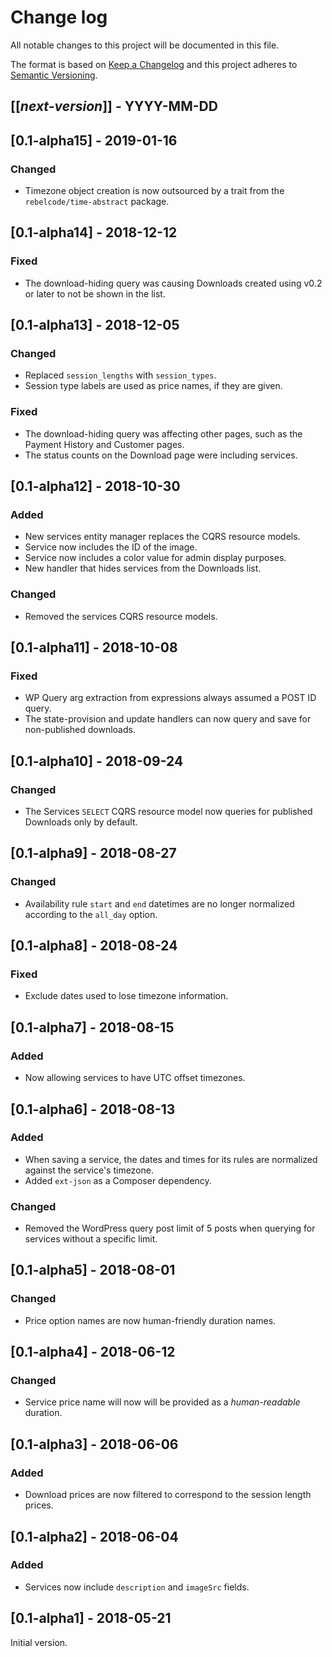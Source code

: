 # Change log
All notable changes to this project will be documented in this file.

The format is based on [Keep a Changelog](http://keepachangelog.com/)
and this project adheres to [Semantic Versioning](http://semver.org/).

## [[*next-version*]] - YYYY-MM-DD

## [0.1-alpha15] - 2019-01-16
### Changed
- Timezone object creation is now outsourced by a trait from the `rebelcode/time-abstract` package.

## [0.1-alpha14] - 2018-12-12
### Fixed
- The download-hiding query was causing Downloads created using v0.2 or later to not be shown in the list.

## [0.1-alpha13] - 2018-12-05
### Changed
- Replaced `session_lengths` with `session_types`.
- Session type labels are used as price names, if they are given.

### Fixed
- The download-hiding query was affecting other pages, such as the Payment History and Customer pages.
- The status counts on the Download page were including services.

## [0.1-alpha12] - 2018-10-30
### Added
- New services entity manager replaces the CQRS resource models.
- Service now includes the ID of the image.
- Service now includes a color value for admin display purposes.
- New handler that hides services from the Downloads list.

### Changed
- Removed the services CQRS resource models.

## [0.1-alpha11] - 2018-10-08
### Fixed
- WP Query arg extraction from expressions always assumed a POST ID query.
- The state-provision and update handlers can now query and save for non-published downloads.

## [0.1-alpha10] - 2018-09-24
### Changed
- The Services `SELECT` CQRS resource model now queries for published Downloads only by default.

## [0.1-alpha9] - 2018-08-27
### Changed
- Availability rule `start` and `end` datetimes are no longer normalized according to the `all_day` option.

## [0.1-alpha8] - 2018-08-24
### Fixed
- Exclude dates used to lose timezone information.

## [0.1-alpha7] - 2018-08-15
### Added
- Now allowing services to have UTC offset timezones.

## [0.1-alpha6] - 2018-08-13
### Added
- When saving a service, the dates and times for its rules are normalized against the service's timezone.
- Added `ext-json` as a Composer dependency.

### Changed
- Removed the WordPress query post limit of 5 posts when querying for services without a specific limit.

## [0.1-alpha5] - 2018-08-01
### Changed
- Price option names are now human-friendly duration names.

## [0.1-alpha4] - 2018-06-12
### Changed
- Service price name will now will be provided as a *human-readable* duration.

## [0.1-alpha3] - 2018-06-06
### Added
- Download prices are now filtered to correspond to the session length prices.

## [0.1-alpha2] - 2018-06-04
### Added
- Services now include `description` and `imageSrc` fields. 

## [0.1-alpha1] - 2018-05-21
Initial version.
